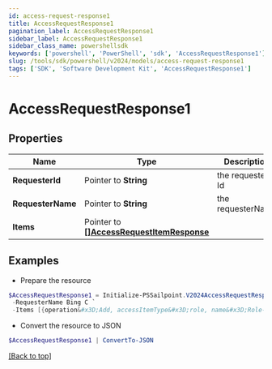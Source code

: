 ```yaml
---
id: access-request-response1
title: AccessRequestResponse1
pagination_label: AccessRequestResponse1
sidebar_label: AccessRequestResponse1
sidebar_class_name: powershellsdk
keywords: ['powershell', 'PowerShell', 'sdk', 'AccessRequestResponse1'] 
slug: /tools/sdk/powershell/v2024/models/access-request-response1
tags: ['SDK', 'Software Development Kit', 'AccessRequestResponse1']
---
```



# AccessRequestResponse1

## Properties

Name | Type | Description | Notes
------------ | ------------- | ------------- | -------------
**RequesterId** |  Pointer to **String** | the requester Id | [optional] 
**RequesterName** |  Pointer to **String** | the requesterName | [optional] 
**Items** |  Pointer to [**[]AccessRequestItemResponse**](access-request-item-response) |  | [optional] 

## Examples

- Prepare the resource
```powershell
$AccessRequestResponse1 = Initialize-PSSailpoint.V2024AccessRequestResponse1  -RequesterId 2c91808a77ff216301782327a50f09bf `
 -RequesterName Bing C `
 -Items [{operation&#x3D;Add, accessItemType&#x3D;role, name&#x3D;Role-1, decision&#x3D;APPROVED, description&#x3D;The role descrition, sourceId&#x3D;8a80828f643d484f01643e14202e206f, sourceName&#x3D;Source1, approvalInfos&#x3D;[{name&#x3D;John Snow, id&#x3D;8a80828f643d484f01643e14202e2000, status&#x3D;Approved}]}]
```

- Convert the resource to JSON
```powershell
$AccessRequestResponse1 | ConvertTo-JSON
```


[[Back to top]](#) 

